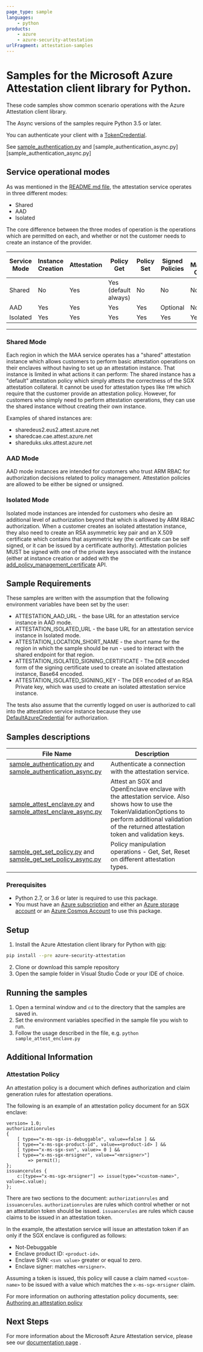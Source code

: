 ```yaml
---
page_type: sample
languages:
    - python
products:
    - azure
    - azure-security-attestation
urlFragment: attestation-samples
---
```


# Samples for the Microsoft Azure Attestation client library for Python.

These code samples show common scenario operations with the Azure Attestation client library.

The Async versions of the samples require Python 3.5 or later.

You can authenticate your client with a [TokenCredential](https://docs.microsoft.com/python/api/azure-identity/azure.identity.defaultazurecredential?view=azure-python).

See [sample_authentication.py][sample_authentication] and [sample_authentication_async.py][sample_authentication_async.py]

## Service operational modes

As was mentioned in the [README.md file][readme_md], the attestation service
operates in three different modes:

* Shared
* AAD
* Isolated

The core difference between the three modes of operation is the operations which
are permitted on each, and whether or not the customer needs to create an 
instance of the provider.

Service Mode | Instance Creation  | Attestation | Policy Get | Policy Set | Signed Policies| Policy Management Certificate
------ | --- | ---- | ----  | --- | --- | ---
Shared | No | Yes | Yes (default always)| No | No | No
AAD | Yes | Yes | Yes | Yes | Optional | No
Isolated | Yes| Yes | Yes | Yes | Yes | Yes
------

### Shared Mode

Each region in which the MAA service operates has a "shared" attestation instance
which allows customers to perform basic attestation operations on their enclaves
without having to set up an attestation instance.
That instance is limited in what actions it can perform: The shared instance has
a "default" attestation policy which simply attests the correctness of the SGX
attestation collateral. It cannot be used for attestation types like `TPM` which
require that the customer provide an attestation policy. However, for customers
who simply need to perform attestation operations, they can use the shared
instance without creating their own instance.

Examples of shared instances are:

* sharedeus2.eus2.attest.azure.net
* sharedcae.cae.attest.azure.net
* shareduks.uks.attest.azure.net

### AAD Mode

AAD mode instances are intended for customers who trust ARM RBAC for authorization
decisions related to policy management. Attestation policies are allowed to be
either be signed or unsigned.

### Isolated Mode

Isolated mode instances are intended for customers who desire an additional level
of authorization beyond that which is allowed by ARM RBAC authorization. When a
customer creates an isolated attestation instance, they also need to create an
RSA asymmetric key pair and an X.509 certificate which contains that asymmetric
key (the certificate can be self signed, or it can be issued by a certificate
authority). Attestation policies MUST be signed with one of the private keys
associated with the instance (either at instance creation or added with the [add_policy_management_certificate][add_policy_management_cert] API.

## Sample Requirements

These samples are written with the assumption that the following environment
variables have been set by the user:

* ATTESTATION_AAD_URL - the base URL for an attestation service instance in AAD mode.
* ATTESTATION_ISOLATED_URL - the base URL for an attestation service instance in Isolated mode.
* ATTESTATION_LOCATION_SHORT_NAME - the short name for the region in which the
    sample should be run - used to interact with the shared endpoint for that
    region.
* ATTESTATION_ISOLATED_SIGNING_CERTIFICATE - The DER encoded form of the signing
    certificate used to create an isolated attestation instance, Base64 encoded.
* ATTESTATION_ISOLATED_SIGNING_KEY - The DER encoded of an RSA Private key, which
    was used to create an isolated attestation service instance.

The tests also assume that the currently logged on user is authorized to call
into the attestation service instance because they use [DefaultAzureCredential](https://docs.microsoft.com/python/api/azure-identity/azure.identity.defaultazurecredential?view=azure-python) for authorization.

## Samples descriptions

**File Name** | **Description**
|-----|-------|
| [sample_authentication.py](https://aka.ms/azsdk/guideline/links) and [sample_authentication_async.py](https://aka.ms/azsdk/guideline/links) | Authenticate a connection with the attestation service.|
| [sample_attest_enclave.py](https://aka.ms/azsdk/guideline/links) and [sample_attest_enclave_async.py](https://aka.ms/azsdk/guideline/links) | Attest an SGX and OpenEnclave enclave with the attestation service. Also shows how to use the TokenValidationOptions to perform additional validation of the returned attestation token and validation keys.|
|[sample_get_set_policy.py](https://aka.ms/azsdk/guideline/links) and [sample_get_set_policy_async.py](https://aka.ms/azsdk/guideline/links) | Policy manipulation operations - Get, Set, Reset on different attestation types.|

### Prerequisites

* Python 2.7, or 3.6 or later is required to use this package.
* You must have an [Azure subscription](https://azure.microsoft.com/free/) and either an
[Azure storage account](https://docs.microsoft.com/azure/storage/common/storage-account-overview) or an [Azure Cosmos Account](https://docs.microsoft.com/azure/cosmos-db/account-overview) to use this package.

## Setup

1. Install the Azure Attestation client library for Python with [pip](https://pypi.org/project/pip/):

```bash
pip install --pre azure-security-attestation
```

2. Clone or download this sample repository
1. Open the sample folder in Visual Studio Code or your IDE of choice.

## Running the samples

1. Open a terminal window and `cd` to the directory that the samples are saved in.
1. Set the environment variables specified in the sample file you wish to run.
1. Follow the usage described in the file, e.g. `python sample_attest_enclave.py`

## Additional Information

### Attestation Policy

An attestation policy is a document which defines authorization and claim generation
rules for attestation operations.

The following is an example of an attestation policy document for an SGX enclave:

```
version= 1.0;
authorizationrules
{
    [ type=="x-ms-sgx-is-debuggable", value==false ] &&
    [ type=="x-ms-sgx-product-id", value==<product-id> ] &&
    [ type=="x-ms-sgx-svn", value>= 0 ] &&
    [ type=="x-ms-sgx-mrsigner", value=="<mrsigner>"]
        => permit();
};
issuancerules {
    c:[type=="x-ms-sgx-mrsigner"] => issue(type="<custom-name>", value=c.value);
};
```

There are two sections to the document: `authorizationrules` and `issuancerules`.
`authorizationrules` are rules which control whether or not an attestation token
should be issued. `issuancerules` are rules which cause claims to be issued in an
attestation token.

In the example, the attestation service will issue an attestation token if an only if
the SGX enclave is configured as follows:

* Not-Debuggable
* Enclave product ID: `<product-id>`.
* Enclave SVN: `<svn value>` greater or equal to zero.
* Enclave signer: matches `<mrsigner>`.

Assuming a token is issued, this policy will cause a claim named `<custom-name>`
to be issued with a value which matches the `x-ms-sgx-mrsigner` claim.

For more information on authoring attestation policy documents, see: [Authoring an attestation policy](https://docs.microsoft.com/azure/attestation/author-sign-policy)

## Next Steps

For more information about the Microsoft Azure Attestation service, please see our [documentation page](https://docs.microsoft.com/azure/attestation/) .

<!-- LINKS -->
<!-- links are known to be broken, they will be fixed after this initial pull 
    request completes. -->
[readme_md]: https://github.com/Azure/azure-sdk-for-python/blob/master/sdk/attestation/azure-security-attestation/README.md
[sample_authentication]:https://github.com/LarryOsterman/azure-sdk-for-python/tree/master/sdk/tables/azure-data-tables/samples/sample_authentication.py
[sample_authentication_async]: https://github.com/Azure/azure-sdk-for-python/tree/master/sdk/tables/azure-data-tables/samples/async_samples/sample_authentication_async.py
[add_policy_management_cert]: https://docs.microsoft.com/python/api/azure-security-attestation/azure.security.attestation.attestationadministrationclient?view=azure-python-preview#add-policy-management-certificate-certificate-to-add--signing-key----kwargs-